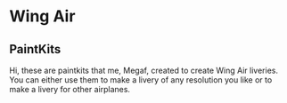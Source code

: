 # Wing Air
## PaintKits

Hi, these are paintkits that me, Megaf, created to create Wing Air liveries.
You can either use them to make a livery of any resolution you like or to make a livery
for other airplanes.